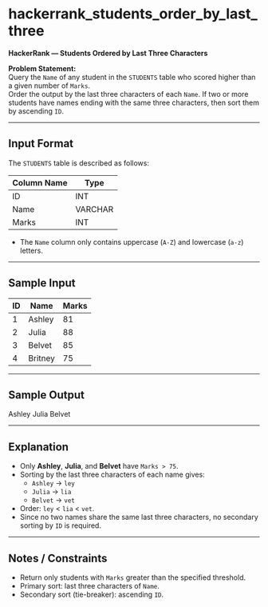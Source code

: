 # hackerrank_students_order_by_last_three

**HackerRank — Students Ordered by Last Three Characters**

**Problem Statement:**  
Query the `Name` of any student in the `STUDENTS` table who scored higher than a given number of `Marks`.  
Order the output by the last three characters of each `Name`. If two or more students have names ending with the same three characters, then sort them by ascending `ID`.

---

## Input Format

The `STUDENTS` table is described as follows:

| Column Name | Type    |
|-------------|---------|
| ID          | INT     |
| Name        | VARCHAR |
| Marks       | INT     |

- The `Name` column only contains uppercase (`A-Z`) and lowercase (`a-z`) letters.

---

## Sample Input

| ID  | Name    | Marks |
|-----|---------|-------|
| 1   | Ashley  | 81    |
| 2   | Julia   | 88    |
| 3   | Belvet  | 85    |
| 4   | Britney | 75    |

---

## Sample Output

Ashley
Julia
Belvet

---

## Explanation

- Only **Ashley**, **Julia**, and **Belvet** have `Marks > 75`.  
- Sorting by the last three characters of each name gives:  
  - `Ashley` → `ley`  
  - `Julia` → `lia`  
  - `Belvet` → `vet`  
- Order: `ley` < `lia` < `vet`.  
- Since no two names share the same last three characters, no secondary sorting by `ID` is required.

---

## Notes / Constraints

- Return only students with `Marks` greater than the specified threshold.  
- Primary sort: last three characters of `Name`.  
- Secondary sort (tie-breaker): ascending `ID`.  
